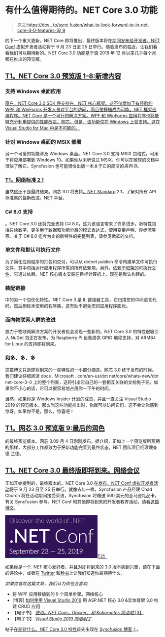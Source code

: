 # 有什么值得期待的。NET Core 3.0 功能

> 原文:[https://dev . to/sync fusion/what-to-look-forward-to-in-net-core-3-0-features-3jl 9](https://dev.to/syncfusion/what-to-look-forward-to-in-net-core-3-0-features-3jl9)

的下一个重大更新。NET Core 即将推出，最终版本将在[期间发布给开发者。NET Conf](https://www.dotnetconf.net/) 虚拟开发者活动将于 9 月 23 日至 25 日举行。随着发布的临近，让我们看看我们可以期待新的。NET Core 3.0 功能基于自 2018 年 12 月以来几乎每个月都在推出的预览版。

## [T1。NET Core 3.0 预览版 1–8:新增内容](#net-core-30-previews-18-new-additions)

### [](#support-for-windows-desktop-applications)支持 Windows 桌面应用

[窗户。NET Core 3.0 SDK 将支持在。NET 核心框架。这不仅增加了有经验的 WPF 和 WinForms 开发人员对平台的访问，而且使移植成为可能。NET 框架应用程序。NET Core 是一个可行的解决方案。WPF 和 WinForms 应用程序也将能够充分利用提供的性能改进。网芯。但是，该功能仅在 Windows 上受支持。这在 Visual Studio for Mac 中是不可能的。](https://devblogs.microsoft.com/dotnet/net-core-3-and-support-for-windows-desktop-applications/)

### [](#msix-deployment-for-windows-desktop)针对 Windows 桌面的 MSIX 部署

另一个可爱的功能涉及 Windows 桌面。NET Core 3.0 支持 MSIX 包格式，可用于将应用部署到 Windows 10。如果你从未听说过 MSIX，你可以在微软的文档中很快了解它。Syncfusion 也可能很快出版一本关于它的简洁的*系列书。*

### [T1。网络标准 2.1](#net-standard-21)

虽然这还不是最终结果。网芯 3.0 将支持[。NET Standard](https://github.com/dotnet/standard) 2.1，了解对所有 API 标准集的最新改进。NET 平台。

### [](#c-80-support)C# 8.0 支持

。NET Core 3.0 还将完全支持 C# 8.0，这为该语言带来了许多进步。新特性包括只读数字、更多用于数据和功能分离的模式表达式、使用变量声明、异步流等等。关于 C# 8.0 迄今为止的新特性的完整列表，请参见微软的文档。

### [](#singlefile-and-default-executables)单文件和默认可执行文件

为了简化应用程序的打包和交付，可以从 dotnet publish 命令构建单文件可执行文件，其中包括运行应用程序所需的所有依赖项。另外，[依赖于框架的可执行文件](https://docs.microsoft.com/en-us/dotnet/core/deploying/index#framework-dependent-executables-fde)，它通过依赖。NET 核心版本安装在目标计算机上，现在是默认构建的。

### [](#assembly-linking)装配链接

中的另一个包优化特性。NET Core 3 是 IL 链接器工具，它扫描您的中间语言代码，然后删除未使用的程序集，这有助于避免您的应用程序膨胀。

### [](#improvements-for-the-iot-crowd)面向物联网人群的改进

致力于物联网解决方案的开发者也会发现一些新的。NET Core 3.0 的特性很吸引人:NuGet 包正在发布，为 Raspberry Pi 设备提供 GPIO 编程支持，对 ARM64 for Linux 的支持即将到来。

### [](#and-much-much-much-more)和多、多、多

这篇博文只是即将到来的一些特性的一小部分摘录。网芯 3.0 终于发布的时候。我们建议仔细阅读 docs . Microsoft . com/en-us/dot net/core/whats-new/dot net-core-3-0 上的整个列表，这将引出它自己的一套相互关联的文档兔子洞，如果你不小心的话，它可以很容易地占用你一下午的时间。

当然，如果你是 Windows Insider 计划的成员，并且一直关注 Visual Studio 2019 的预览版本，那么当这些功能推出时，你就可以访问它们，这不会让你感到惊讶。如果你不是，那么，惊喜吧！

## [T1。网芯 3.0 预览版 9:最后的润色](#net-core-30-preview-9-the-final-polish)

的最终预览版本。网芯 3.09 月 4 日刚刚发布。据介绍，正如上一个预览版所预期的那样，大部分工作都致力于把新功能完善到最终状态。NET 团队项目经理理查德.兰德。

## [T1。NET Core 3.0 最终版即将到来。网络会议](#net-core-30-final-coming-to-net-conf)

正如开始提到的，最终版本的。NET Core 3.0 在[发布。NET Conf 虚拟开发者活动](https://www.dotnetconf.net/)将于 9 月 23 日至 25 日举行。就像去年一样，Syncfusion 产品经理 Chad Church 将在活动期间接受采访，Syncfusion 将赠送 500 美元的亚马逊礼品卡。有关 Syncfusion 参与。NET Conf 和其他即将到来的开发者教育活动，请看[这篇博文](https://dev.to/sureshmohan/syncfusion-supporting-developer-events-and-education-2h72-temp-slug-829868)。

[![.NET Conf tile](img/0e8eb587238b9508dbec6b4208d3bfdb.png)T2】](https://www.dotnetconf.net/)

如果你是一个. NET 核心爱好者，并且对即将到来的 3.0 版本感到兴奋，请在下面的评论中，或者在 [Twitter](https://twitter.com/Syncfusion) 和[脸书](https://www.facebook.com/Syncfusion)上让我们知道你最期待什么。

*如果你喜欢这篇文章，我们认为你也会喜欢:*

*   将 WPF 应用移植到的 9 个简单步骤。网络核心
*   [博客] [如何使用 Visual Studio 2019](https://dev.to/vijays/how-to-build-a-crud-application-with-asp-net-core-3-0-entity-framework-3-0-using-visual-studio-2019-a9p-temp-slug-7841084) 用 ASP.NET 核心 3.0 &实体框架 3.0 构建 CRUD 应用
*   【电子书】 [*使用。NET Core，Docker，和 Kubernetes 简洁地*T3】](https://www.syncfusion.com/ebooks/using-netcore-docker-and-kubernetes-succinctly)
*   【电子书】 [*Visual Studio 2019 简洁明了*](https://www.syncfusion.com/ebooks/visual-studio-2019-succinctly)

帖子[在期待什么。NET Core 3.0 特性](https://www.syncfusion.com/blogs/post/what-to-look-forward-to-in-net-core-3-0-features.aspx)首先出现在 [Syncfusion 博客](https://www.syncfusion.com/blogs)上。